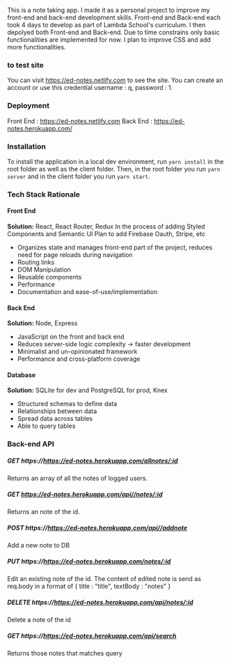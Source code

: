 This is a note taking app.
I made it as a personal project to improve my front-end and back-end development skills.
Front-end and Back-end each took 4 days to develop as part of Lambda School's curriculum. I then depolyed both Front-end and Back-end.
Due to time constrains only basic functionalities are implemented for now.
I plan to improve CSS and add more functionalities.

### to test site

You can visit https://ed-notes.netlify.com to see the site. You can create an account or use this credential username : q, password : 1.

### Deployment

Front End : https://ed-notes.netlify.com
Back End : https://ed-notes.herokuapp.com/

### Installation

To install the application in a local dev environment, run `yarn install` in the root folder as well as the client folder. Then, in the root folder you run `yarn server` and in the client folder you run `yarn start`.

### Tech Stack Rationale

#### Front End

**Solution:** React, React Router, Redux
In the process of adding Styled Components and Semantic UI
Plan to add Firebase Oauth, Stripe, etc

- Organizes state and manages front-end part of the project, reduces need for page reloads during navigation
- Routing links
- DOM Manipulation
- Reusable components
- Performance
- Documentation and ease-of-use/implementation

#### Back End

**Solution:** Node, Express

- JavaScript on the front and back end
- Reduces server-side logic complexity -> faster development
- Minimalist and un-opinionated framework
- Performance and cross-platform coverage

#### Database

**Solution:** SQLite for dev and PostgreSQL for prod, Knex

- Structured schemas to define data
- Relationships between data
- Spread data across tables
- Able to query tables

### Back-end API

##### GET https://https://ed-notes.herokuapp.com/allnotes/:id

Returns an array of all the notes of logged users.

##### GET https://ed-notes.herokuapp.com/api//notes/:id

Returns an note of the id.

##### POST https://https://ed-notes.herokuapp.com/api//addnote

Add a new note to DB

##### PUT https://https://ed-notes.herokuapp.com/notes/:id

Edit an existing note of the id. The content of edited note is send as req.body in a format of
{
title : "title",
textBody : "notes"
}

##### DELETE https://https://ed-notes.herokuapp.com/api/notes/:id

Delete a note of the id

##### GET https://https://ed-notes.herokuapp.com/api/search

Returns those notes that matches query
